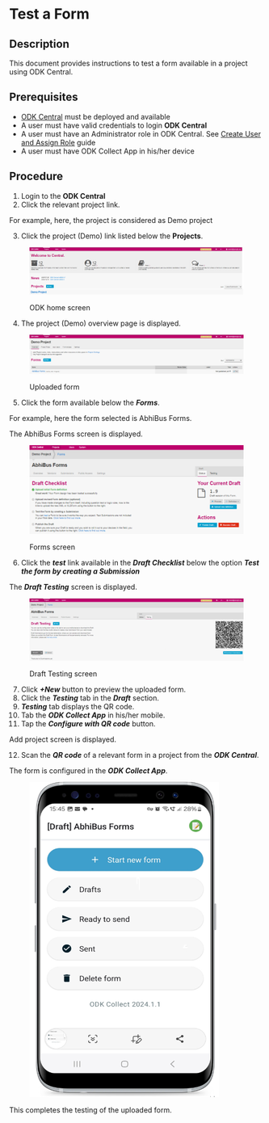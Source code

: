 # Test a Form

## Description

This document provides instructions to test a form available in a project using ODK Central.

## Prerequisites

* [ODK Central](https://docs.getodk.org/central-intro/) must be deployed and available
* A user must have valid credentials to login **ODK Central**
* A user must have an Administrator role in ODK Central. See [Create User and Assign Role](../../../pbms/features/administration/role-based-access-control/user-guides/assign-roles-to-users.md) guide
* A user must have ODK Collect App in his/her device

## Procedure

1. Login to the **ODK Central**
2. Click the relevant project link.

For example, here, the project is considered as Demo project&#x20;

3. Click the project (Demo) link listed below the **Projects**.

<figure><img src="../../../.gitbook/assets/ODK-central-home page-Projects- demo.png" alt=""><figcaption><p>ODK home screen</p></figcaption></figure>

4. The project (Demo) overview page is displayed.

<figure><img src="../../../.gitbook/assets/uploaded-form.png" alt=""><figcaption><p>Uploaded form</p></figcaption></figure>

5. Click the form available below the _**Forms**_.

For example, here the form selected is AbhiBus Forms.

The  AbhiBus Forms screen is displayed.

<figure><img src="../../../.gitbook/assets/publish-1.png" alt=""><figcaption><p>Forms screen</p></figcaption></figure>

6. Click the _**test**_ link available in the _**Draft Checklist**_ below the option _**Test the form by creating a Submission**_

The _**Draft Testing**_ screen is displayed.&#x20;

<figure><img src="../../../.gitbook/assets/draft-testing-1.png" alt=""><figcaption><p>Draft Testing screen</p></figcaption></figure>

7. Click _**+New**_ button to preview the uploaded form.&#x20;
8. Click the _**Testing**_ tab in the _**Draft**_ section.&#x20;
9. _**Testing**_ tab displays the QR code.
10. Tab the _**ODK Collect App**_ in his/her mobile.
11. Tap the _**Configure with QR code**_ button.

Add project screen is displayed.

12. Scan the _**QR code**_ of a relevant form in a project from the _**ODK Central**_.

The form is configured in the _**ODK Collect App**_.

<figure><img src="../../../.gitbook/assets/start-new-form.png" alt="" width="375"><figcaption></figcaption></figure>

This completes the testing of the uploaded form.
